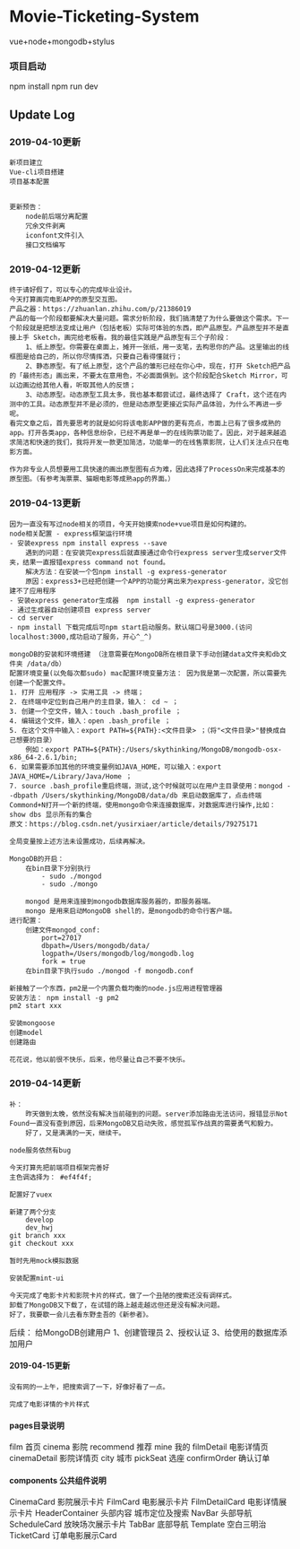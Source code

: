 # Movie-Ticketing-System
vue+node+mongodb+stylus
### 项目启动
npm install
npm run dev

## Update Log

### 2019-04-10更新
    新项目建立
    Vue-cli项目搭建
    项目基本配置
    

    更新预告：
        node前后端分离配置
        冗余文件剥离
        iconfont文件引入
        接口文档编写

### 2019-04-12更新
    终于请好假了，可以专心的完成毕业设计。
    今天打算画完电影APP的原型交互图。
    产品之器：https://zhuanlan.zhihu.com/p/21386019
    产品的每一个阶段都要解决大量问题。需求分析阶段，我们搞清楚了为什么要做这个需求。下一个阶段就是把想法变成让用户（包括老板）实际可体验的东西，即产品原型。产品原型并不是直接上手 Sketch，画完给老板看。我的最佳实践是产品原型有三个子阶段：
        1、纸上原型。你需要在桌面上，摊开一张纸，用一支笔，去构思你的产品。这里输出的线框图是给自己的，所以你尽情挥洒，只要自己看得懂就行；
        2、静态原型。有了纸上原型，这个产品的雏形已经在你心中，现在，打开 Sketch把产品的「最终形态」画出来，不要太在意用色，不必面面俱到。这个阶段配合Sketch Mirror，可以边画边给其他人看，听取其他人的反馈；
        3、动态原型。动态原型工具太多，我也基本都尝试过，最终选择了 Craft，这个还在内测中的工具。动态原型并不是必须的，但是动态原型更接近实际产品体验，为什么不再进一步呢。
    看完文章之后，首先要思考的就是如何将该电影APP做的更有亮点，市面上已有了很多成熟的app。打开各类app，各种信息纷杂，已经不再是单一的在线购票功能了。因此，对于越来越追求简洁和快速的我们，我将开发一款更加简洁，功能单一的在线售票影院，让人们关注点只在电影方面。

	作为非专业人员想要用工具快速的画出原型图有点为难，因此选择了ProcessOn来完成基本的原型图。（有参考淘票票、猫眼电影等成熟app的界面。）

### 2019-04-13更新
	因为一直没有写过node相关的项目，今天开始摸索node+vue项目是如何构建的。
	node相关配置 - express框架运行环境
	- 安装express npm install express --save
		遇到的问题：在安装完express后就直接通过命令行express server生成server文件夹，结果一直报错express command not found。
		解决方法：在安装一个包npm install -g express-generator
	    原因：express3+已经把创建一个APP的功能分离出来为express-generator，没它创建不了应用程序
	- 安装express generator生成器  npm install -g express-generator
	- 通过生成器自动创建项目 express server
	- cd server
	- npm install 下载完成后可npm start启动服务。默认端口号是3000.(访问localhost:3000,成功启动了服务，开心^_^)

	mongoDB的安装和环境搭建 （注意需要在MongoDB所在根目录下手动创建data文件夹和db文件夹 /data/db）
	配置环境变量(以免每次都sudo) mac配置环境变量方法： 因为我是第一次配置，所以需要先创建一个配置文件。
	1. 打开 应用程序 -> 实用工具 -> 终端； 
	2. 在终端中定位到自己用户的主目录，输入： cd ~ ； 
	3. 创建一个空文件，输入：touch .bash_profile ； 
	4. 编辑这个文件，输入：open .bash_profile ； 
	5. 在这个文件中输入：export PATH=${PATH}:<文件目录> ；（将"<文件目录>"替换成自己想要的目录）
		例如：export PATH=${PATH}:/Users/skythinking/MongoDB/mongodb-osx-x86_64-2.6.1/bin; 
	6. 如果需要添加其他的环境变量例如JAVA_HOME，可以输入：export JAVA_HOME=/Library/Java/Home ； 
	7. source .bash_profile重启终端，测试,这个时候就可以在用户主目录使用：mongod --dbpath /Users/skythinking/MongoDB/data/db 来启动数据库了，点击终端Commond+N打开一个新的终端，使用mongo命令来连接数据库，对数据库进行操作,比如：show dbs 显示所有的集合
	原文：https://blog.csdn.net/yusirxiaer/article/details/79275171 

	全局变量按上述方法未设置成功，后续再解决。

	MongoDB的开启：
		在bin目录下分别执行 
			- sudo ./mongod
			- sudo ./mongo

		mongod 是用来连接到mongodb数据库服务器的，即服务器端。
		mongo 是用来启动MongoDB shell的，是mongodb的命令行客户端。
	进行配置：
		创建文件mongod_conf:
			port=27017
			dbpath=/Users/mongodb/data/
			logpath=/Users/mongodb/log/mongodb.log  
			fork = true
		在bin目录下执行sudo ./mongod -f mongodb.conf
	
	新接触了一个东西，pm2是一个内置负载均衡的node.js应用进程管理器
	安装方法： npm install -g pm2
	pm2 start xxx

	安装mongoose
	创建model
	创建路由

	花花说，他以前很不快乐，后来，他尽量让自己不要不快乐。
### 2019-04-14更新
	补：
		昨天做到太晚，依然没有解决当前碰到的问题。server添加路由无法访问，报错显示Not Found一直没有查到原因，后来MongoDB又启动失败，感觉孤军作战真的需要勇气和毅力。
		好了，又是满满的一天，继续干。

	node服务依然有bug

	今天打算先把前端项目框架完善好
	主色调选择为： #ef4f4f;

	配置好了vuex

	新建了两个分支
		develop
		dev_hwj
	git branch xxx
	git checkout xxx

	暂时先用mock模拟数据

	安装配置mint-ui

	今天完成了电影卡片和影院卡片的样式，做了一个丑陋的搜索还没有调样式。
	卸载了MongoDB又下载了，在试错的路上越走越远但还是没有解决问题。
	好了，我要歇一会儿去看东野圭吾的《新参者》。


后续：
	给MongoDB创建用户
		1、创建管理员
		2、授权认证
		3、给使用的数据库添加用户

#### 2019-04-15更新
	没有网的一上午，把搜索调了一下，好像好看了一点。

	完成了电影详情的卡片样式
#### pages目录说明

film 首页
cinema  影院
recommend 推荐
mine 我的
filmDetail 电影详情页
cinemaDetail 影院详情页
city 城市
pickSeat 选座
confirmOrder 确认订单

#### components 公共组件说明
CinemaCard 影院展示卡片
FilmCard 电影展示卡片
FilmDetailCard 电影详情展示卡片
HeaderContainer 头部内容 城市定位及搜索
NavBar 头部导航
ScheduleCard 放映场次展示卡片
TabBar 底部导航
Template 空白三明治
TicketCard 订单电影展示Card
